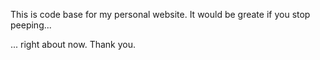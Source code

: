 This is code base for my personal website.
It would be greate if you stop peeping...

... right about now. Thank you.
